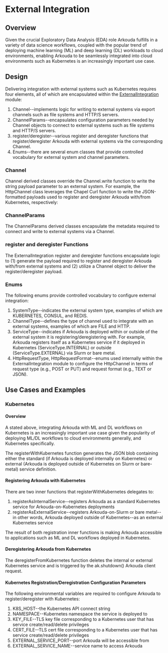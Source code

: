 # External Integration

## Overview

Given the crucial Exploratory Data Analysis (EDA) role Arkouda fulfills in a variety of data science workflows, coupled with the popular trend of deploying machine learning (ML) and deep learning (DL) workloads to cloud environments, enabling Arkouda to be seamlessly integrated into cloud environments such as Kubernetes is an increasingly important use case.

## Design

Delivering integration with external systems such as Kubernetes requires four elements, all of which are encapsulated within the [ExternalIntegration](src/ExternalIntegration.chpl) module: 

1. Channel--implements logic for writing to external systems via export channels such as file systems and HTTP/S servers.
2. ChannelParams--encapsulates configuration parameters needed by Channel objects to connect to external systems such as file systems and HTTP/S servers.
3. register/deregister--various register and deregister functions that register/deregister Arkouda with external systems via the corresponding Channel.
4. Enums--there are several enum classes that provide controlled vocabulary for external system and channel parameters.

### Channel

Channel derived classes override the Channel.write function to write the string payload parameter to an external system. For example, the HttpChannel class leverages the Chapel Curl function to write the JSON-formatted payloads used to register and deregister Arkouda with/from Kubernetes, respectively:

### ChannelParams

The ChannelParams derived classes encapsulate the metadata required to connect and write to external systems via a Channel.

### register and deregister Functions

The ExternalIntegration register and deregister functions encapsulate logic to (1) generate the payload required to register and deregister Arkouda with/from external systems and (2) utilize a Channel object to deliver the register/deregister payload.

### Enums

The following enums provide controlled vocabulary to configure external integration:

1. SystemType--indicates the external system type, examples of which are KUBERNETES, CONSUL, and REDIS.
2. ChannelType--defines the type of channel used to integrate with an external systems, examples of which are FILE and HTTP.
3. ServiceType--indicates if Arkouda is deployed within or outside of the external system it is registering/deregistering with. For example, Arkouda registers itself as a Kubernetes service if it deployed in Kubernetes (ServiceType.INTERNAL) or outside (ServiceType.EXTERNAL) via Slurm or bare metal.
4. HttpRequestType, HttpRequestFormat--enums used internally within the ExternalIntegration module to configure the HttpChannel in terms of request type (e.g., POST or PUT) and request format (e.g., TEXT or JSON).

## Use Cases and Examples

### Kubernetes

#### Overview

A stated above, integrating Arkouda with ML and DL workflows on Kubernetes is an increasingly important use case given the popularity of deploying ML/DL workflows to cloud environments generally, and Kubernetes specifically.

The registerWithKubernetes function generates the JSON blob containing either the standard (if Arkouda is deployed internally on Kubernetes) or external (Arkouda is deployed outside of Kubernetes on Slurm or bare-metal) service definition.

#### Registering Arkouda with Kubernetes

There are two inner functions that registerWithKubernetes delegates to:

1. registerAsInternalService--registers Arkouda as a standard Kubernetes service for Arkouda-on-Kubernetes deployments
2. registerAsExternalService--registers Arkouda-on-Slurm or bare metal--in other words, Arkouda deployed outside of Kubernetes--as an external Kubernetes service

The result of both registration inner functions is making Arkouda accessible to applications such as ML and DL workflows deployed in Kubernetes. 

#### Deregistering Arkouda from Kubernetes

The deregisterFromKubernetes function deletes the internal or external Kubernetes service and is triggered by the ak.shutdown() Arkouda client request.

#### Kubernetes Registration/Deregistration Configuration Parameters

The following environmental variables are required to configure Arkouda to register/deregister with Kubernetes:

1. K8S_HOST--the Kubernetes API connect string
2. NAMESPACE--Kubernetes namespace the service is deployed to
3. KEY_FILE--TLS key file corresponding to a Kubernetes user that has service create/read/delete privileges
4. CERT_FILE--TLS cert file corresponding to a Kubernetes user that has service create/read/delete privileges
5. EXTERNAL_SERVICE_PORT--port Arkouda will be accessible from
6. EXTERNAL_SERVICE_NAME--service name to access Arkouda